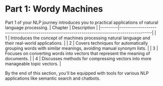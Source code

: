 # Part 1: Wordy Machines

Part 1 of your NLP journey introduces you to practical applications of natural language processing.
| Chapter | Description                                                                                  |
|---------|----------------------------------------------------------------------------------------------|
| 1       | Introduces the concept of machines processing natural language and their real-world applications. |
| 2       | Covers techniques for automatically grouping words with similar meanings, avoiding manual synonym lists. |
| 3       | Focuses on converting words into vectors that represent the meaning of documents.            |
| 4       | Discusses methods for compressing vectors into more manageable topic vectors.                 |

By the end of this section, you'll be equipped with tools for various NLP applications like semantic search and chatbots.
